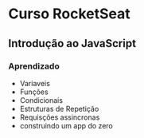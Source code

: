 # Curso RocketSeat

## Introdução ao JavaScript

### Aprendizado

- Variaveis
- Funções
- Condicionais
- Estruturas de Repetição
- Requisções assincronas
- construindo um app do zero